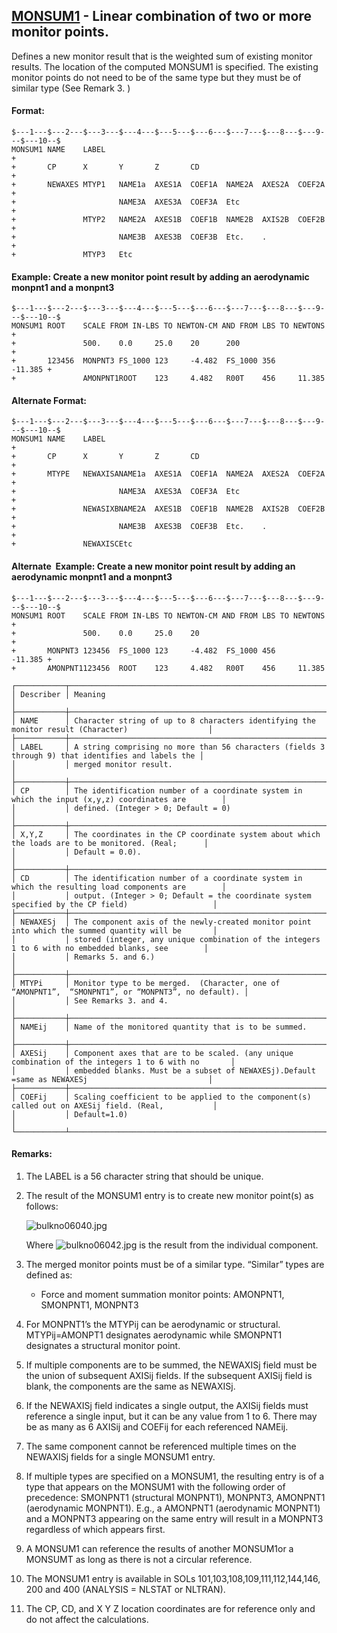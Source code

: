 ## [MONSUM1](https://help.hexagonmi.com/bundle/MSC_Nastran_2022.4/page/Nastran_Combined_Book/qrg/bulkno/TOC.MONSUM1.xhtml) - Linear combination of two or more monitor points.

Defines a new monitor result that is the weighted sum of existing monitor results. The location of the computed MONSUM1 is specified. The existing monitor points do not need to be of the same type but they must be of similar type (See Remark  3. )

#### Format:

```nastran
$---1---$---2---$---3---$---4---$---5---$---6---$---7---$---8---$---9---$---10--$
MONSUM1 NAME    LABEL                                                   +       
+       CP      X       Y       Z       CD                              +       
+       NEWAXES MTYP1   NAME1a  AXES1A  COEF1A  NAME2A  AXES2A  COEF2A  +       
+                       NAME3A  AXES3A  COEF3A  Etc                     +       
+               MTYP2   NAME2A  AXES1B  COEF1B  NAME2B  AXIS2B  COEF2B  +       
+                       NAME3B  AXES3B  COEF3B  Etc.    .               +       
+               MTYP3   Etc                                                     
```

#### Example: Create a new monitor point result by adding an aerodynamic monpnt1 and a monpnt3

```nastran
$---1---$---2---$---3---$---4---$---5---$---6---$---7---$---8---$---9---$---10--$
MONSUM1 ROOT    SCALE FROM IN-LBS TO NEWTON-CM AND FROM LBS TO NEWTONS  +
+               500.    0.0     25.0    20      200                     +        
+       123456  MONPNT3 FS_1000 123     -4.482  FS_1000 356     -11.385 +        
+               AMONPNT1ROOT    123     4.482   R00T    456     11.385          
```

#### Alternate Format:

```nastran
$---1---$---2---$---3---$---4---$---5---$---6---$---7---$---8---$---9---$---10--$
MONSUM1 NAME    LABEL                                                   +        
+       CP      X       Y       Z       CD                              +        
+       MTYPE   NEWAXISANAME1a  AXES1A  COEF1A  NAME2A  AXES2A  COEF2A  +        
+                       NAME3A  AXES3A  COEF3A  Etc                     +        
+               NEWASIXBNAME2A  AXES1B  COEF1B  NAME2B  AXIS2B  COEF2B  +        
+                       NAME3B  AXES3B  COEF3B  Etc.    .               +        
+               NEWAXISCEtc                                                     
```

#### Alternate  Example: Create a new monitor point result by adding an aerodynamic monpnt1 and a monpnt3

```nastran
$---1---$---2---$---3---$---4---$---5---$---6---$---7---$---8---$---9---$---10--$
MONSUM1 ROOT    SCALE FROM IN-LBS TO NEWTON-CM AND FROM LBS TO NEWTONS  +
+               500.    0.0     25.0    20                              +        
+       MONPNT3 123456  FS_1000 123     -4.482  FS_1000 456     -11.385 +        
+       AMONPNT1123456  ROOT    123     4.482   R00T    456     11.385          
```

```text
┌───────────┬────────────────────────────────────────────────────────────────────────────────────────────────────┐
│ Describer │ Meaning                                                                                            │
├───────────┼────────────────────────────────────────────────────────────────────────────────────────────────────┤
│ NAME      │ Character string of up to 8 characters identifying the monitor result (Character)                  │
├───────────┼────────────────────────────────────────────────────────────────────────────────────────────────────┤
│ LABEL     │ A string comprising no more than 56 characters (fields 3 through 9) that identifies and labels the │
│           │ merged monitor result.                                                                             │
├───────────┼────────────────────────────────────────────────────────────────────────────────────────────────────┤
│ CP        │ The identification number of a coordinate system in which the input (x,y,z) coordinates are        │
│           │ defined. (Integer > 0; Default = 0)                                                                │
├───────────┼────────────────────────────────────────────────────────────────────────────────────────────────────┤
│ X,Y,Z     │ The coordinates in the CP coordinate system about which the loads are to be monitored. (Real;      │
│           │ Default = 0.0).                                                                                    │
├───────────┼────────────────────────────────────────────────────────────────────────────────────────────────────┤
│ CD        │ The identification number of a coordinate system in which the resulting load components are        │
│           │ output. (Integer > 0; Default = the coordinate system specified by the CP field)                   │
├───────────┼────────────────────────────────────────────────────────────────────────────────────────────────────┤
│ NEWAXESj  │ The component axis of the newly-created monitor point into which the summed quantity will be       │
│           │ stored (integer, any unique combination of the integers 1 to 6 with no embedded blanks, see        │
│           │ Remarks 5. and 6.)                                                                                 │
├───────────┼────────────────────────────────────────────────────────────────────────────────────────────────────┤
│ MTYPi     │ Monitor type to be merged.  (Character, one of “AMONPNT1”,  “SMONPNT1”, or “MONPNT3”, no default). │
│           │ See Remarks 3. and 4.                                                                              │
├───────────┼────────────────────────────────────────────────────────────────────────────────────────────────────┤
│ NAMEij    │ Name of the monitored quantity that is to be summed.                                               │
├───────────┼────────────────────────────────────────────────────────────────────────────────────────────────────┤
│ AXESij    │ Component axes that are to be scaled. (any unique combination of the integers 1 to 6 with no       │
│           │ embedded blanks. Must be a subset of NEWAXESj).Default =same as NEWAXESj                           │
├───────────┼────────────────────────────────────────────────────────────────────────────────────────────────────┤
│ COEFij    │ Scaling coefficient to be applied to the component(s) called out on AXESij field. (Real,           │
│           │ Default=1.0)                                                                                       │
└───────────┴────────────────────────────────────────────────────────────────────────────────────────────────────┘
```

#### Remarks:

1. The LABEL is a 56 character string that should be unique.
2. The result of the MONSUM1 entry is to create new monitor point(s) as follows:

     ![bulkno06040.jpg](https://help-be.hexagonmi.com/bundle/MSC_Nastran_2022.4/page/Nastran_Combined_Book/qrg/bulkno/../../../assets/bulkno06040.jpg?_LANG=enus)  

     Where  ![bulkno06042.jpg](https://help-be.hexagonmi.com/bundle/MSC_Nastran_2022.4/page/Nastran_Combined_Book/qrg/bulkno/../../../assets/bulkno06042.jpg?_LANG=enus)  is the result from the individual component.

3. The merged monitor points must be of a similar type. “Similar” types are defined as:
    - Force and moment summation monitor points: AMONPNT1, SMONPNT1, MONPNT3
4. For MONPNT1’s the MTYPij can be aerodynamic or structural. MTYPij=AMONPT1 designates aerodynamic while SMONPNT1 designates a structural monitor point.
5. If multiple components are to be summed, the NEWAXISj field must be the union of subsequent AXISij fields. If the subsequent AXISij field is blank, the components are the same as NEWAXISj.
6. If the NEWAXISj field indicates a single output, the AXISij fields must reference a single input, but it can be any value from 1 to 6. There may be as many as 6 AXISij and COEFij for each referenced NAMEij.
7. The same component cannot be referenced multiple times on the NEWAXISj fields for a single MONSUM1 entry.
8. If multiple types are specified on a MONSUM1, the resulting entry is of a type that appears on the MONSUM1 with the following order of precedence: SMONPNT1 (structural MONPNT1), MONPNT3, AMONPNT1 (aerodynamic MONPNT1). E.g., a AMONPNT1 (aerodynamic MONPNT1) and a MONPNT3 appearing on the same entry will result in a MONPNT3 regardless of which appears first.
9. A MONSUM1 can reference the results of another MONSUM1or a MONSUMT as long as there is not a circular reference.
10. The MONSUM1 entry is available in SOLs 101,103,108,109,111,112,144,146, 200 and 400 (ANALYSIS = NLSTAT or NLTRAN).
11. The CP, CD, and X Y Z location coordinates are for reference only and do not affect the calculations.
